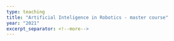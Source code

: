 ```yaml
---
type: teaching
title: "Artificial Inteligence in Robotics - master course"
year: "2021"
excerpt_separator: <!--more-->
---
```

<!--more-->

